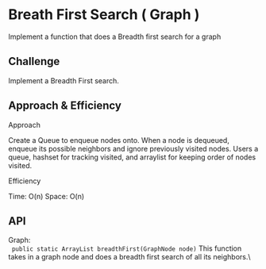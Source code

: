 # Breath First Search ( Graph )
Implement a function that does a Breadth first search for a graph

## Challenge

Implement a Breadth First search.

## Approach & Efficiency

Approach

Create a Queue to enqueue nodes onto.  When a node is dequeued, enqueue its possible neighbors and ignore previously visited nodes. Users a queue, hashset for tracking visited, and arraylist for keeping order of nodes visited.

Efficiency

Time: O(n)
Space: O(n)

## API
Graph:\
``` public static ArrayList breadthFirst(GraphNode node)``` This function takes in a graph node and does a breadth first search of all its neighbors.\

